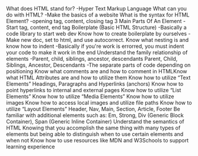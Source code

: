 What does HTML stand for?
-Hyper Text Markup Language
What can you do with HTML?
-Make the basics of a website
What is the syntax for HTML Element?
-opening tag, content, closing tag
3 Main Parts Of An Element
-Start tag, content, end tag
Boilerplate (Basic HTML Structure)
-Basically a code library to start web dev
Know how to create boilerplate by ourselves
-Make new doc, set to html, and use autocorrect.
Know what nesting is and know how to indent
-Basically if you're work is errorred, you must indent your code to make it work in the end
Understand the family relationship of elements
-Parent, child, siblings, ancestor, descendants
Parent, Child, Siblings, Ancestor, Descendants
-The separate parts of code depending on positioning
Know what comments are and how to comment in HTMLKnow what HTML Attributes are and how to utilize them
Know how to utilize “Text Elements” 
Headings, Paragraphs and Hyperlinks (anchors)
Know how to point hyperlinks to internal and external pages
Know how to utilize “List Elements” 
Know how to utilize “Media Elements”
Know how to utilize images
Know how to access local images and utilize file paths
Know how to utilize “Layout Elements”
Header, Nav, Main, Section, Article, Footer
Be familiar with additional elements such as:
Em, Strong, Div (Generic Block Container), Span (Generic Inline Container)
Understand the semantics of HTML
Knowing that you accomplish the same thing with many types of elements but being able to distinguish when to use certain elements and when not
Know how to use resources like MDN and W3Schools to support learning experience
